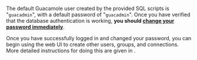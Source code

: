 The default Guacamole user created by the provided SQL scripts is
"`guacadmin`", with a default password of "`guacadmin`". Once you have verified
that the database authentication is working, **you should [change your password
immediately](changing-password)**.

Once you have successfully logged in and changed your password, you can begin
using the web UI to create other users, groups, and connections. More detailed
instructions for doing this are given in [](administration).
